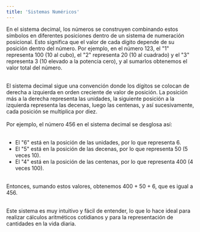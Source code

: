 ```yaml
---
title: 'Sistemas Numéricos'
---
```


En el sistema decimal, los números se construyen combinando estos símbolos en diferentes posiciones dentro de un sistema de numeración posicional. Esto significa que el valor de cada dígito depende de su posición dentro del número. Por ejemplo, en el número 123, el "1" representa 100 (10 al cubo), el "2" representa 20 (10 al cuadrado) y el "3" representa 3 (10 elevado a la potencia cero), y al sumarlos obtenemos el valor total del número.<br><br>

El sistema decimal sigue una convención donde los dígitos se colocan de derecha a izquierda en orden creciente de valor de posición. La posición más a la derecha representa las unidades, la siguiente posición a la izquierda representa las decenas, luego las centenas, y así sucesivamente, cada posición se multiplica por diez.<br><br>
Por ejemplo, el número 456 en el sistema decimal se desglosa así:<br><br>

- El "6" está en la posición de las unidades, por lo que representa 6.
- El "5" está en la posición de las decenas, por lo que representa 50 (5 veces 10).
- El "4" está en la posición de las centenas, por lo que representa 400 (4 veces 100).<br><br>

Entonces, sumando estos valores, obtenemos 400 + 50 + 6, que es igual a 456.<br><br>

Este sistema es muy intuitivo y fácil de entender, lo que lo hace ideal para realizar cálculos aritméticos cotidianos y para la representación de cantidades en la vida diaria.